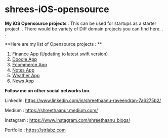 # shrees-iOS-opensource

**My iOS Opensource projects**
.
This can be used for startups as a starter project. 
.
There would be variety of Diff domain projects you can find here. 
.
.

**Here are my list of Opensource projects : **

1. Finance App (Updating to latest swift version)
2. [Doodle App](https://github.com/shreethaanu/doodly)
3. [Ecommerce App](https://github.com/shreethaanu/Ecomm-STR)
4. [Notes App](https://github.com/shreethaanu/NotesApp) 
5. [Weather App](https://github.com/shreethaanu/WeatherApp-Swift)  
6. [News App](https://github.com/shreethaanu/newsapp-swift)


**Follow me on other social networks too.**

LinkedIn: https://www.linkedin.com/in/shreethaanu-raveendran-7a6275b2/

Medium : https://shreethaanur.medium.com/

Instagram : https://www.instagram.com/shreethaanu_blogs/

Portfolio : https://strlabz.com
